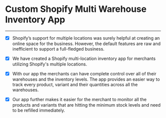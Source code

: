 # Custom Shopify Multi Warehouse Inventory App

----

- [x] Shopify’s support for multiple locations was surely helpful at creating an online space for the business. However, the default features are raw and inefficient to support a
full-fledged business. 

- [x] We have created a Shopify multi-location inventory app for merchants utilizing Shopify's multiple locations.

- [x] With our app the merchants can have complete control over all of their warehouses and the inventory levels. The app provides an easier way to track every product, variant and their quantities across all the warehouses.

- [x] Our app further makes it easier for the merchant to monitor all the products and variants that are hitting the minimum stock levels and need to be refilled immediately.

